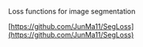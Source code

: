 Loss functions for image segmentation

[https://github.com/JunMa11/SegLoss](https://github.com/JunMa11/SegLoss)